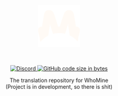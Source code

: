 <br>
<p align="center">
  <a href="https://minersstudios.github.io">
    <img src="https://raw.githubusercontent.com/MinersStudios/.github/main/assets/logos/logo_white.png" alt="MinersStudios">
  </a>
</p>
<br>
<p align="center">
  <a href="https://whomine.net/discord">
    <img alt="Discord" src="https://img.shields.io/discord/928575868643733535?color=000000&label=WhoMine&logo=Discord&logoColor=FFFFFF&style=for-the-badge">
  </a>
  <a href="#">
    <img alt="GitHub code size in bytes" src="https://staging.shields.io/github/languages/code-size/MinersStudios/msTranslations?style=for-the-badge&color=000000">
  </a>
</p>
<p align="center">
  The translation repository for WhoMine<br>
  (Project is in development, so there is shit)
</p>
<br>
